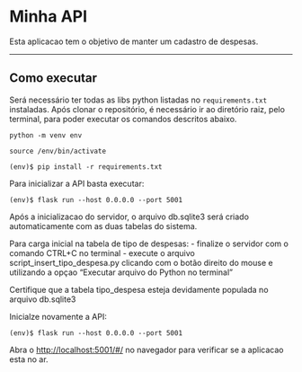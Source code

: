 # Minha API

Esta aplicacao tem o objetivo de manter um cadastro de despesas.

---
## Como executar 

Será necessário ter todas as libs python listadas no `requirements.txt` instaladas.
Após clonar o repositório, é necessário ir ao diretório raiz, pelo terminal, para poder executar os comandos descritos abaixo.

```
python -m venv env  
```

```
source /env/bin/activate
```

```
(env)$ pip install -r requirements.txt
```

Para inicializar a API basta executar:

```
(env)$ flask run --host 0.0.0.0 --port 5001
```

Após a inicializacao do servidor, o arquivo db.sqlite3 será criado automaticamente com as duas tabelas do sistema.

Para carga inicial na tabela de tipo de despesas: 
    - finalize o servidor com o comando CTRL+C no terminal
    - execute o arquivo script_insert_tipo_despesa.py clicando com o botão direito do mouse e utilizando a opçao “Executar arquivo do Python no terminal”

Certifique que a tabela tipo_despesa esteja devidamente populada no arquivo db.sqlite3

Inicialze novamente a API:

```
(env)$ flask run --host 0.0.0.0 --port 5001
```

Abra o [http://localhost:5001/#/](http://localhost:5001/#/) no navegador para verificar se a aplicacao esta no ar.


